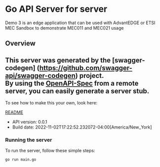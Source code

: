 # Go API Server for server

Demo 3 is an edge application that can be used with AdvantEDGE or ETSI MEC Sandbox to demonstrate MEC011 and MEC021 usage

## Overview
This server was generated by the [swagger-codegen]
(https://github.com/swagger-api/swagger-codegen) project.  
By using the [OpenAPI-Spec](https://github.com/OAI/OpenAPI-Specification) from a remote server, you can easily generate a server stub.  
-

To see how to make this your own, look here:

[README](https://github.com/swagger-api/swagger-codegen/blob/master/README.md)

- API version: 0.0.1
- Build date: 2022-11-02T17:22:52.232072-04:00[America/New_York]


### Running the server
To run the server, follow these simple steps:

```
go run main.go
```

